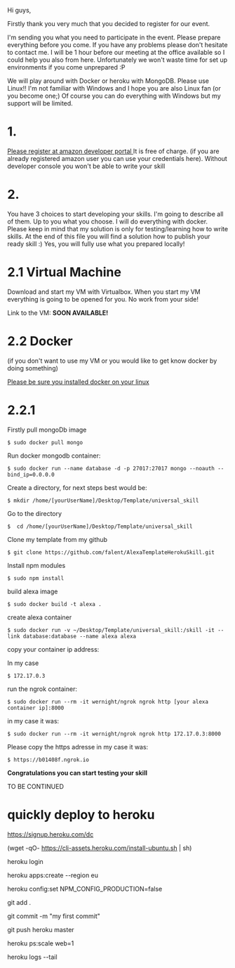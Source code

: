 Hi guys, 


Firstly thank you very much that you decided to register for our event.

I'm sending you what you need to participate in the event. Please prepare everything before you come. If you have any problems please don't hesitate to contact me. I will be 1 hour before our meeting at the office available so I could help you also from here.
Unfortunately we won't waste time for set up environments if you come unprepared :P 

We will play around with Docker or heroku with MongoDB.  Please use Linux!! I'm not familiar with Windows and I hope you are also Linux fan (or you become one;) Of course you can do everything with Windows but my support will be limited.

# 1.

[Please register at amazon developer portal ](http://developer.amazon.com/)
It is free of charge. (if you are already registered amazon user you can use your credentials here). Without developer console you won't be able to write your skill 

# 2.

You have 3 choices to start developing your skills. I'm going to describe all of them. Up to you what  you choose. I will do everything with docker. Please keep in mind that my solution is only for testing/learning how to write skills. At the end of this file you will find a solution how to publish your ready skill :) Yes, you will fully use what you prepared locally!

# 2.1 Virtual Machine

Download and start my VM with Virtualbox. When you start my VM  everything is going to be opened for you. No work from your side!

Link to the VM: **SOON AVAILABLE!**

# 2.2 Docker
(if you don't want to use my VM or you would like to get know docker by doing something)

[Please be sure you installed docker on your linux ](https://docs.docker.com/engine/installation/#cloud)

# 2.2.1 
Firstly pull mongoDb image

`$ sudo docker pull mongo`

Run docker mongodb container:

`$ sudo docker run --name database -d -p 27017:27017 mongo --noauth --bind_ip=0.0.0.0`

Create a directory, for next steps best would be:

`$ mkdir /home/[yourUserName]/Desktop/Template/universal_skill`

Go to the directory

`$  cd /home/[yourUserName]/Desktop/Template/universal_skill`

Clone my template from my github

`$ git clone https://github.com/falent/AlexaTemplateHerokuSkill.git `

Install npm modules

`$ sudo npm install  `
	
build alexa image

`$ sudo docker build -t alexa .`

create alexa container

`$ sudo docker run -v ~/Desktop/Template/universal_skill:/skill -it --link database:database --name alexa alexa`

copy your container ip address:

In my case 

`$ 172.17.0.3`

run the ngrok container:

`$ sudo docker run --rm -it wernight/ngrok ngrok http [your alexa container ip]:8000 `

in my case it was:

`$ sudo docker run --rm -it wernight/ngrok ngrok http 172.17.0.3:8000`

Please copy the https adresse in my case it was: 

`$ https://b01408f.ngrok.io`

**Congratulations you can start testing your skill**

TO BE CONTINUED 

# quickly deploy to heroku

https://signup.heroku.com/dc

(wget -qO- https://cli-assets.heroku.com/install-ubuntu.sh | sh)

heroku login

heroku apps:create --region eu

heroku config:set NPM_CONFIG_PRODUCTION=false

git add .

git commit -m "my first commit"

git push heroku master

heroku ps:scale web=1

heroku logs --tail

